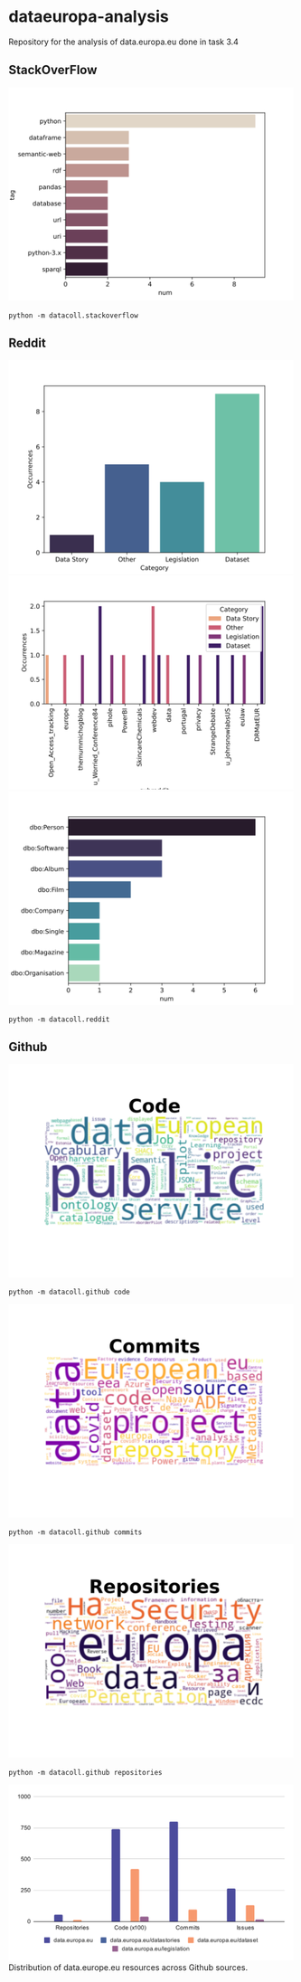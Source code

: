 # dataeuropa-analysis
Repository for the analysis of data.europa.eu done in task 3.4


## StackOverFlow
![](stackoverflow.svg)
```
python -m datacoll.stackoverflow
```

## Reddit
![](reddit_cat.svg)
![](reddit_cat_per_sub.svg)
![](reddit_class.svg) 
```
python -m datacoll.reddit
```
## Github
![](github_code.svg)

```
python -m datacoll.github code
```
![](github_commits.svg)

```
python -m datacoll.github commits
```

![](github_repositories.svg)

```
python -m datacoll.github repositories
```

![](data_europe_distribution.svg)
Distribution of data.europe.eu resources across Github sources.